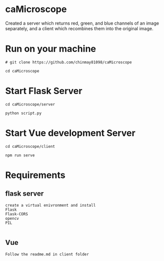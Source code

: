 # caMicroscope
Created a server which returns red, green, and blue channels of an image separately, and a client which recombines them into the original image.


# Run on your machine
```
# git clone https://github.com/chinmay81098/caMicroscope
```
```
cd caMicroscope
```
# Start Flask Server

```
cd caMicroscope/server
```
```
python script.py
```

# Start Vue development Server

```
cd caMicroscope/client
```
```
npm run serve
```

# Requirements

## flask server

```
create a virtual enivronment and install
Flask
Flask-CORS
opencv
PIL


```
## Vue

```
Follow the readme.md in client folder
```


